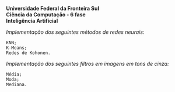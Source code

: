 <b>Universidade Federal da Fronteira Sul</b><br>
<b>Ciência da Computação - 6 fase</b><br>
<b>Inteligência Artificial</b><br>

<i>Implementação dos seguintes métodos de redes neurais:</i>

	KNN;
	K-Means;
	Redes de Kohonen.

<i>Implementação dos seguintes filtros em imagens em tons de cinza:</i>

	Média;
	Moda;
	Mediana.
